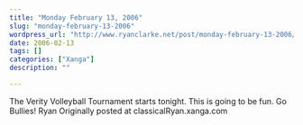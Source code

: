 ```yaml
---
title: "Monday February 13, 2006"
slug: "monday-february-13-2006"
wordpress_url: "http://www.ryanclarke.net/post/monday-february-13-2006/"
date: 2006-02-13
tags: []
categories: ["Xanga"]
description: ""

---
```


The Verity Volleyball Tournament starts tonight. This is going to be fun. Go Bullies!
Ryan
Originally posted at classicalRyan.xanga.com
